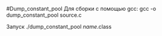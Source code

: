 #Dump_constant_pool
Для сборки с помощью gcc:
gcc -o dump_constant_pool source.c

Запуск 
./dump_constant_pool _name_.class
